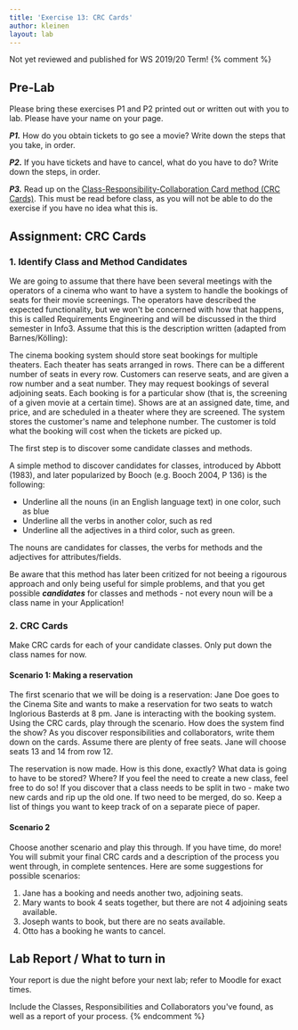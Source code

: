 ```yaml
---
title: 'Exercise 13: CRC Cards'
author: kleinen
layout: lab
---
```


<span class = "attention">Not yet reviewed and published for WS 2019/20 Term!</span>
{% comment %}
## Pre-Lab

Please bring these exercises P1 and P2 printed out or written out with you to lab.
Please have your name on your page.

***P1.*** How do you obtain tickets to go see a movie? Write down the steps that you take, in order.

***P2.*** If you have tickets and have to cancel, what do you have to do? Write down the steps, in order.

***P3.*** Read up on the
[Class-Responsibility-Collaboration Card method (CRC Cards)](https://c2.com/doc/oopsla89/paper.html).
This must be read before class, as you will not be able to do the exercise if you have no idea what this is.


## Assignment: CRC Cards

### 1. Identify Class and Method Candidates

We are going to assume that there have been several meetings with the operators of a cinema who want to have a system to handle the bookings of seats for their movie screenings. The operators have described the expected functionality, but we won't be concerned with how that happens, this is called Requirements Engineering and will be discussed in the third semester in Info3. Assume that this is the description written (adapted from Barnes/Kölling):

The cinema booking system should store seat bookings for multiple theaters. Each theater has seats arranged in rows. There can be a different number of seats in every row. Customers can reserve seats, and are given a row number and a seat number. They may request bookings of several adjoining seats. Each booking is for a particular show (that is, the screening of a given movie at a certain time). Shows are at an assigned date, time, and price, and are scheduled in a theater where they are screened. The system stores the customer's name and telephone number. The customer is told what the booking will cost when the tickets are picked up.

The first step is to discover some candidate classes and methods.

A simple method to discover candidates for classes, introduced by Abbott (1983),
and later popularized by Booch (e.g. Booch 2004, P 136) is the following:

  * Underline all the nouns (in an English language text) in one color, such as blue
  * Underline all the verbs in another color, such as red
  * Underline all the adjectives in a third color, such as green.

The nouns are candidates for classes, the verbs for methods and the adjectives for attributes/fields.

Be aware that this method has later been critized for not beeing a rigourous approach and only being useful for simple problems, and that you get possible ***candidates*** for classes and methods - not every noun will be a class name in your Application!

### 2. CRC Cards

Make CRC cards for each of your candidate classes. Only put down the class names for now.

#### Scenario 1: Making a reservation
The first scenario that we will be doing is a reservation:
Jane Doe goes to the Cinema Site and wants to make a reservation for two seats to watch Inglorious Basterds at 8 pm.
Jane is interacting with the booking system. Using the CRC cards, play through the scenario. How does the system find the show? As you discover responsibilities and collaborators, write them down on the cards. Assume there are plenty of free seats. Jane will choose seats 13 and 14 from row 12.

The reservation is now made. How is this done, exactly? What data is going to have to be stored? Where? If you feel the need to create a new class, feel free to do so! If you discover that a class needs to be split in two - make two new cards and rip up the old one. If two need to be merged, do so. Keep a list of things you want to keep track of on a separate piece of paper.

#### Scenario 2

Choose another scenario and play this through. If you have time, do more! You will submit your final CRC cards and a description of the process you went through, in complete sentences. Here are some suggestions for possible scenarios:

1. Jane has a booking and needs another two, adjoining seats.
2. Mary wants to book 4 seats together, but there are not 4 adjoining seats available.
3. Joseph wants to book, but there are no seats available.
4. Otto has a booking he wants to cancel.

## Lab Report / What to turn in

Your report is due the night before your next lab; refer to Moodle for
exact times.

Include the Classes, Responsibilities and Collaborators you've found, as well as
 a report of your process.
{% endcomment %}
